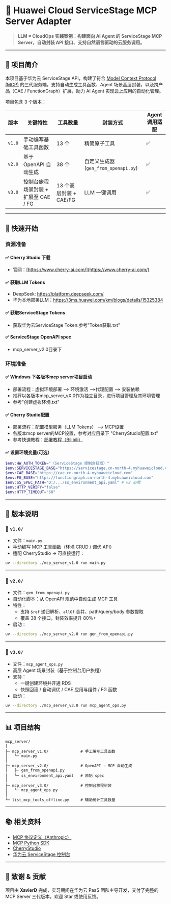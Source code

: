 # 🧠 Huawei Cloud ServiceStage MCP Server Adapter

> **LLM × CloudOps 实践案例：构建面向 AI Agent 的 ServiceStage MCP Server，自动封装 API 接口、支持自然语言驱动的云服务调用。**

---

## 📌 项目简介

本项目基于华为云 ServiceStage API，构建了符合 [Model Context Protocol (MCP)](https://www.anthropic.com/news/model-context-protocol) 的三代服务端，支持自动生成工具函数、Agent 场景高层封装，以及跨产品（CAE / FunctionGraph）扩展，助力 AI Agent 实现云上应用的自动化管理。

项目包含 3 个版本：

| 版本 | 关键特性 | 工具数量 | 封装方式 | Agent 调用适配 |
|------|----------|----------|------------|----------------|
| `v1.0` | 手动编写基础工具函数 | 13 个 | 精简原子工具 | ✅ |
| `v2.0` | 基于 OpenAPI 自动生成 | 38 个 | 自定义生成器 (`gen_from_openapi.py`) | ✅ |
| `v3.0` | 控制台旅程场景封装 + 扩展至 CAE / FG | 13 个高层封装 + CAE/FG | LLM 一键调用 | ✅ |

---

## 🚀 快速开始

### 资源准备

#### ✅ Cherry Studio 下载
- 官网：[https://www.cherry-ai.com/](https://www.cherry-ai.com/)

#### ✅ 获取LLM Tokens
- DeepSeek: https://platform.deepseek.com/
- 华为本地部署LLM：https://3ms.huawei.com/km/blogs/details/15325384

#### ✅ 获取ServiceStage Tokens
- 获取华为云ServiceStage Token:参考"Token获取.txt"

#### ✅ ServiceStage OpenAPI spec
- mcp_server_v2.0目录下

### 环境准备

#### ✅ Windows 下各版本mcp server项目启动
- 部署流程：虚拟环境部署 --> 环境激活 -->代理配置 --> 安装依赖
- 推荐以各版本mcp_server_vX.0作为独立目录，进行项目管理及其环境管理
- 参考"创建虚拟环境.txt"

#### ✅ Cherry Studio配置
- 部署流程：配置模型服务（LLM Tokens） --> MCP设置
- 各版本mcp server的MCP设置，参考对应目录下 "CherryStudio配置.txt"
- 参考快速教程：[部署教程（Bilibili）](https://www.bilibili.com/video/BV1RNTtzMENj)

#### ✅ 设置环境变量(可选）
```powershell
$env:HW_AUTH_TOKEN="（ServiceStage 控制台获取）"
$env:SERVICESTAGE_BASE="https://servicestage.cn-north-4.myhuaweicloud.com"
$env:CAE_BASE="https://cae.cn-north-4.myhuaweicloud.com"
$env:FG_BASE="https://functiongraph.cn-north-4.myhuaweicloud.com"
$env:SS_SPEC_PATH="D:/.../ss_environment_api.yaml" # v2 必需
$env:HTTP_VERIFY="false"
$env:HTTP_TIMEOUT="60"
```

---

## 🧩 版本说明

### 🔹 `v1.0/`

- 文件：`main.py`
- 手动编写 MCP 工具函数（环境 CRUD / 调优 API）
- 适配 CherryStudio → 可直接运行：

```bash
uv --directory ./mcp_server_v1.0 run main.py
```

---

### 🔹 `v2.0/`

- 文件：`gen_from_openapi.py`
- 自动化脚本：从 OpenAPI 规范中自动生成 MCP 工具
- 特性：
  - 支持 `$ref` 递归解析、`allOf` 合并、path/query/body 参数提取
  - 覆盖 38 个接口，封装效率提升 80%+
- 启动：

```bash
uv --directory ./mcp_server_v2.0 run gen_from_openapi.py
```

---

### 🔹 `v3.0/`

- 文件：`mcp_agent_ops.py`
- 高层 Agent 场景封装（基于控制台用户旅程）
- 支持：
  - 一键创建环境并开通 RDS
  - 快照回滚 / 自动调优 / CAE 应用与组件 / FG 函数
- 启动：

```bash
uv --directory ./mcp_server_v3.0 run mcp_agent_ops.py
```

---

## 📊 项目结构

```
mcp_server/
│
├─ mcp_server_v1.0/              # 手工编写工具函数
│   └─ main.py
│
├─ mcp_server_v2.0/              # OpenAPI → MCP 自动生成
│   ├─ gen_from_openapi.py
│   └─ ss_environment_api.yaml   # 原始 spec
│
├─ mcp_server_v3.0/              # 控制台旅程封装
│   └─ mcp_agent_ops.py
│
└─ list_mcp_tools_offline.py     # 辅助统计工具数量
```

---

## 📚 相关资料

- [MCP 协议定义（Anthropic）](https://www.anthropic.com/news/model-context-protocol)
- [MCP Python SDK](https://github.com/modelcontextprotocol/python-sdk)
- [CherryStudio](https://www.cherry-ai.com/)
- [华为云 ServiceStage 控制台](https://support.huaweicloud.com/intl/zh-cn/usermanual-servicestage/)

---

## 📌 致谢 & 贡献

项目由 **XavierD** 完成，实习期间在华为云 PaaS 团队主导开发，交付了完整的 MCP Server 三代版本。欢迎 Star 或使用反馈。
